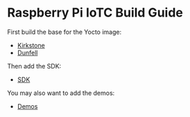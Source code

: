 # Raspberry Pi IoTC Build Guide

First build the base for the Yocto image:
- [Kirkstone](./kirkstone/RaspberryPi_IoTC_kirkstone.md)
- [Dunfell](./kirkstone/RaspberryPi_IoTC_dunfell.md)

Then add the SDK:
- [SDK](../IoTC-SDK/README.md)

You may also want to add the demos:
- [Demos](../Demos/README.md)
